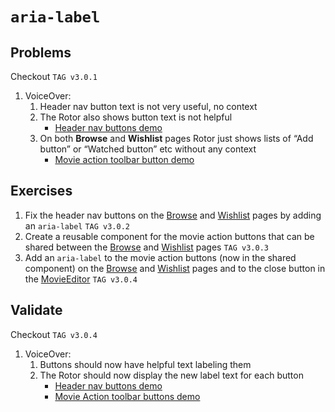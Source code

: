# `aria-label`
## Problems
Checkout `TAG v3.0.1`
1. VoiceOver:
    1. Header nav button text is not very useful, no context
    2. The Rotor also shows button text is not helpful
        * [Header nav buttons demo](https://drive.google.com/open?id=1JbtsC_-gcA4hSfy58F69qjyUZqNL2C00)
    3. On both **Browse** and **Wishlist** pages Rotor just shows lists of 
    “Add button” or “Watched button” etc without any context
        * [Movie action toolbar button demo](https://drive.google.com/open?id=176uI-g0GThQzRX2HWFqzOH2r2WBKqTiq)

## Exercises
1. Fix the header nav buttons on the [Browse][browse] and [Wishlist][wishlist] pages by adding an `aria-label` `TAG v3.0.2`
2. Create a reusable component for the movie action buttons that can be shared between the 
[Browse][browse] and [Wishlist][wishlist] pages `TAG v3.0.3`
3. Add an `aria-label` to the movie action buttons (now in the shared component) on the 
[Browse][browse] and [Wishlist][wishlist] pages 
and to the close button in the [MovieEditor][editor] `TAG v3.0.4`

## Validate
Checkout `TAG v3.0.4`
1. VoiceOver: 
    1. Buttons should now have helpful text labeling them
    2. The Rotor should now display the new label text for each button
        * [Header nav buttons demo](https://drive.google.com/open?id=1iu0Boxuje-nUCYZ2-WY3vtjb5vcK2ZVF)
        * [Movie Action toolbar buttons demo](https://drive.google.com/open?id=1aSZSjT_sp_l9__JwiMmmbmRvqavHhwkR)


[login]: ../../src/login/Login.js
[wishlist]: ../../src/wishlist/MovieWishlist.js
[browse]: ../../src/browse/MovieBrowser.js
[editor]: ../../src/wishlist/MovieEditor.js
[movie]: ../../src/primitives/Movie.js
[forminput]: ../../src/primitives/FormInput.js
[header]: ../../src/primitives/Header.js
[toolbar]: ../../src/primitives/MovieToolbar.js
[toolbarbutton]: ../../src/primitives/MovieToolbarButton.js
[tablist]: ../../src/primitives/TabList.js
[tabpanel]: ../../src/primitives/TabPanel.js
